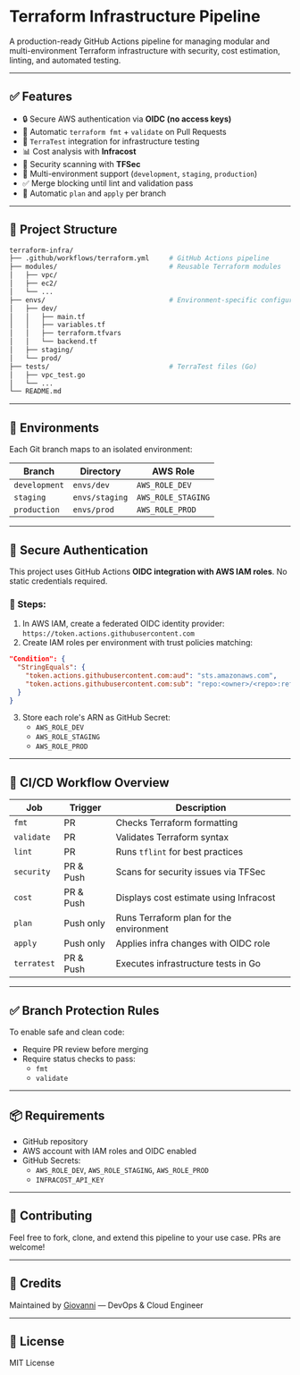 # Terraform Infrastructure Pipeline

A production-ready GitHub Actions pipeline for managing modular and multi-environment Terraform infrastructure with security, cost estimation, linting, and automated testing.

---

## ✅ Features

- 🔒 Secure AWS authentication via **OIDC (no access keys)**
- 🧹 Automatic `terraform fmt` + `validate` on Pull Requests
- 🧪 `TerraTest` integration for infrastructure testing
- 📊 Cost analysis with **Infracost**
- 🔐 Security scanning with **TFSec**
- 🚀 Multi-environment support (`development`, `staging`, `production`)
- ✅ Merge blocking until lint and validation pass
- 🔁 Automatic `plan` and `apply` per branch

---

## 📁 Project Structure

```bash
terraform-infra/
├── .github/workflows/terraform.yml     # GitHub Actions pipeline
├── modules/                            # Reusable Terraform modules
│   ├── vpc/
│   ├── ec2/
│   └── ...
├── envs/                               # Environment-specific configurations
│   ├── dev/
│   │   ├── main.tf
│   │   ├── variables.tf
│   │   ├── terraform.tfvars
│   │   └── backend.tf
│   ├── staging/
│   └── prod/
├── tests/                              # TerraTest files (Go)
│   ├── vpc_test.go
│   └── ...
└── README.md
```

---

## 🚀 Environments

Each Git branch maps to an isolated environment:

| Branch        | Directory       | AWS Role             |
|---------------|------------------|------------------------|
| `development` | `envs/dev`       | `AWS_ROLE_DEV`         |
| `staging`     | `envs/staging`   | `AWS_ROLE_STAGING`     |
| `production`  | `envs/prod`      | `AWS_ROLE_PROD`        |

---

## 🔐 Secure Authentication

This project uses GitHub Actions **OIDC integration with AWS IAM roles**. No static credentials required.

### 👣 Steps:

1. In AWS IAM, create a federated OIDC identity provider: `https://token.actions.githubusercontent.com`
2. Create IAM roles per environment with trust policies matching:
```json
"Condition": {
  "StringEquals": {
    "token.actions.githubusercontent.com:aud": "sts.amazonaws.com",
    "token.actions.githubusercontent.com:sub": "repo:<owner>/<repo>:ref:refs/heads/<branch>"
  }
}
```
3. Store each role's ARN as GitHub Secret:
   - `AWS_ROLE_DEV`
   - `AWS_ROLE_STAGING`
   - `AWS_ROLE_PROD`

---

## 🚧 CI/CD Workflow Overview

| Job         | Trigger        | Description                                  |
|-------------|----------------|----------------------------------------------|
| `fmt`       | PR             | Checks Terraform formatting                  |
| `validate`  | PR             | Validates Terraform syntax                   |
| `lint`      | PR             | Runs `tflint` for best practices             |
| `security`  | PR & Push      | Scans for security issues via TFSec         |
| `cost`      | PR & Push      | Displays cost estimate using Infracost      |
| `plan`      | Push only      | Runs Terraform plan for the environment     |
| `apply`     | Push only      | Applies infra changes with OIDC role        |
| `terratest` | PR & Push      | Executes infrastructure tests in Go         |

---

## ✅ Branch Protection Rules

To enable safe and clean code:

- Require PR review before merging
- Require status checks to pass:
  - `fmt`
  - `validate`

---

## 📦 Requirements

- GitHub repository
- AWS account with IAM roles and OIDC enabled
- GitHub Secrets:
  - `AWS_ROLE_DEV`, `AWS_ROLE_STAGING`, `AWS_ROLE_PROD`
  - `INFRACOST_API_KEY`

---

## 🤝 Contributing

Feel free to fork, clone, and extend this pipeline to your use case. PRs are welcome!

---

## 🧠 Credits

Maintained by [Giovanni](https://github.com/giovanni-gava) — DevOps & Cloud Engineer

---

## 📜 License

MIT License
